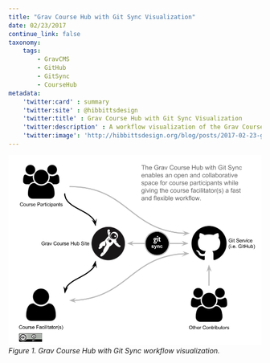 ```yaml
---
title: "Grav Course Hub with Git Sync Visualization"
date: 02/23/2017
continue_link: false
taxonomy:
    tags:
        - GravCMS
        - GitHub
        - GitSync
        - CourseHub
metadata:
    'twitter:card' : summary
    'twitter:site' : @hibbittsdesign
    'twitter:title' : Grav Course Hub with Git Sync Visualization
    'twitter:description' : A workflow visualization of the Grav Course Hub with Git Sync
    'twitter:image': 'http://hibbittsdesign.org/blog/posts/2017-02-23-grav-course-hub-with-git-sync-visualization/grav-course-hub-with-git-sync.png'
---
```


![Grav Course Hub with Git Sync Visualization](grav-course-hub-with-git-sync.png)  
_Figure 1. Grav Course Hub with Git Sync workflow visualization._
